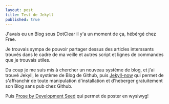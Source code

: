 ```yaml
---
layout: post
title: Test de Jekyll
published: true
---
```


J'avais eu un Blog sous DotClear il y'a un moment de ça, hébérgé chez Free.

Je trouvais sympa de pouvoir partager dessus des articles interssants trouvés dans le cadre de ma veille et autres script et lignes de commandes que je trouvais utiles.

Du coup je me suis mis à chercher un nouveau système de blog, et j'ai trouvé Jekyll, le système de Blog de Github, puis [Jekyll-now](https://github.com/barryclark/jekyll-now) qui permet de s'affranchir de toute manipulation d'installation et d'heberger gratuitement son Blog sans pub chez Github.

Puis [Prose by Development Seed](http://prose.io) qui permet de poster en wysiwyg!